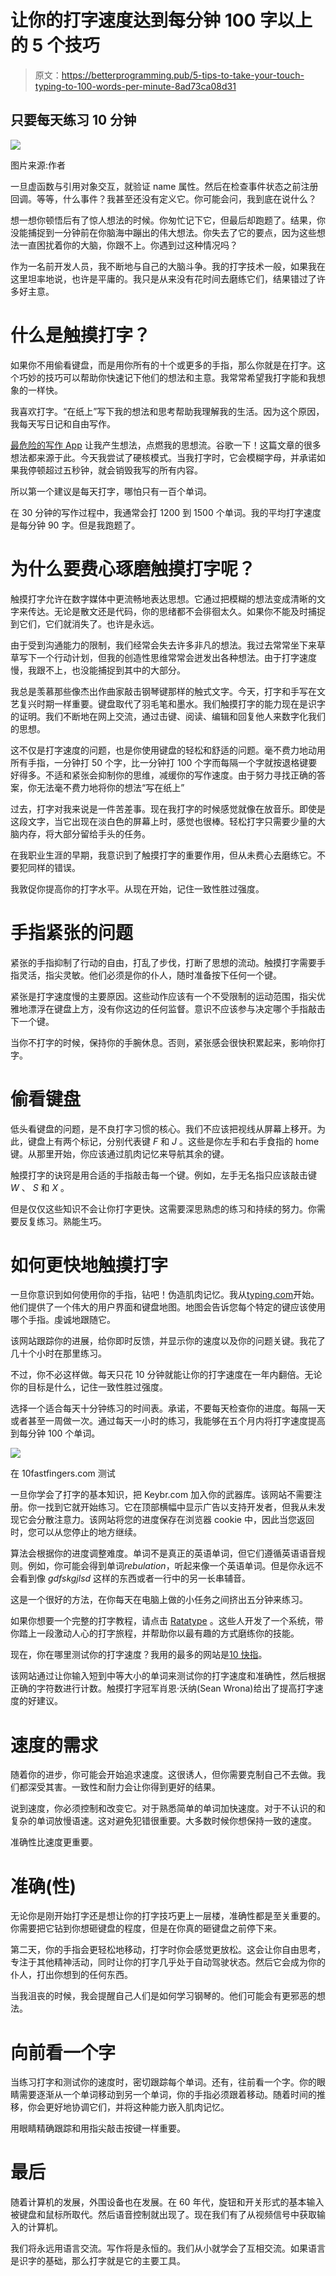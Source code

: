# 让你的打字速度达到每分钟 100 字以上的 5 个技巧

> 原文：<https://betterprogramming.pub/5-tips-to-take-your-touch-typing-to-100-words-per-minute-8ad73ca08d31>

## 只要每天练习 10 分钟

![](img/dbdf3b77f7527a155aae5d18273dc855.png)

图片来源:作者

一旦虚函数与引用对象交互，就验证 name 属性。然后在检查事件状态之前注册回调。等等，什么事件？我甚至还没有定义它。你可能会问，我到底在说什么？

想一想你顿悟后有了惊人想法的时候。你匆忙记下它，但最后却跑题了。结果，你没能捕捉到一分钟前在你脑海中蹦出的伟大想法。你失去了它的要点，因为这些想法一直困扰着你的大脑，你跟不上。你遇到过这种情况吗？

作为一名前开发人员，我不断地与自己的大脑斗争。我的打字技术一般，如果我在这里坦率地说，也许是平庸的。我只是从来没有花时间去磨练它们，结果错过了许多好主意。

# 什么是触摸打字？

如果你不用偷看键盘，而是用你所有的十个或更多的手指，那么你就是在打字。这个巧妙的技巧可以帮助你快速记下他们的想法和主意。我常常希望我打字能和我想象的一样快。

我喜欢打字。“在纸上”写下我的想法和思考帮助我理解我的生活。因为这个原因，我每天写日记和自由写作。

[最危险的写作 App](https://www.squibler.io/dangerous-writing-prompt-app) 让我产生想法，点燃我的思想流。谷歌一下！这篇文章的很多想法都来源于此。今天我尝试了硬核模式。当我打字时，它会模糊字母，并承诺如果我停顿超过五秒钟，就会销毁我写的所有内容。

所以第一个建议是每天打字，哪怕只有一百个单词。

在 30 分钟的写作过程中，我通常会打 1200 到 1500 个单词。我的平均打字速度是每分钟 90 字。但是我跑题了。

# 为什么要费心琢磨触摸打字呢？

触摸打字允许在数字媒体中更流畅地表达思想。它通过把模糊的想法变成清晰的文字来传达。无论是散文还是代码，你的思绪都不会徘徊太久。如果你不能及时捕捉到它们，它们就消失了。也许是永远。

由于受到沟通能力的限制，我们经常会失去许多非凡的想法。我过去常常坐下来草草写下一个行动计划，但我的创造性思维常常会迸发出各种想法。由于打字速度慢，我跟不上，也没能捕捉到其中的大部分。

我总是羡慕那些像杰出作曲家敲击钢琴键那样的触式文字。今天，打字和手写在文艺复兴时期一样重要。键盘取代了羽毛笔和墨水。我们触摸打字的能力现在是识字的证明。我们不断地在网上交流，通过击键、阅读、编辑和回复他人来数字化我们的思想。

这不仅是打字速度的问题，也是你使用键盘的轻松和舒适的问题。毫不费力地动用所有手指，一分钟打 50 个字，比一分钟打 100 个字而每隔一个字就按退格键要好得多。不适和紧张会抑制你的思维，减缓你的写作速度。由于努力寻找正确的答案，你无法毫不费力地将你的想法“写在纸上”

过去，打字对我来说是一件苦差事。现在我打字的时候感觉就像在放音乐。即使是这段文字，当它出现在淡白色的屏幕上时，感觉也很棒。轻松打字只需要少量的大脑内存，将大部分留给手头的任务。

在我职业生涯的早期，我意识到了触摸打字的重要作用，但从未费心去磨练它。不要犯同样的错误。

我敦促你提高你的打字水平。从现在开始，记住一致性胜过强度。

# 手指紧张的问题

紧张的手指抑制了行动的自由，打乱了步伐，打断了思想的流动。触摸打字需要手指灵活，指尖灵敏。他们必须是你的仆人，随时准备按下任何一个键。

紧张是打字速度慢的主要原因。这些动作应该有一个不受限制的运动范围，指尖优雅地漂浮在键盘上方，没有你这边的任何监督。意识不应该参与决定哪个手指敲击下一个键。

当你不打字的时候，保持你的手腕休息。否则，紧张感会很快积累起来，影响你打字。

# 偷看键盘

低头看键盘的问题，是不良打字习惯的核心。我们不应该把视线从屏幕上移开。为此，键盘上有两个标记，分别代表键 *F* 和 *J* 。这些是你左手和右手食指的 home 键。从那里开始，你应该通过肌肉记忆来导航其余的键。

触摸打字的诀窍是用合适的手指敲击每一个键。例如，左手无名指只应该敲击键 *W* 、 *S* 和 *X* 。

但是仅仅这些知识不会让你打字更快。这需要深思熟虑的练习和持续的努力。你需要反复练习。熟能生巧。

# 如何更快地触摸打字

一旦你意识到如何使用你的手指，钻吧！伪造肌肉记忆。我从[typing.com](https://typing.com)开始。他们提供了一个伟大的用户界面和键盘地图。地图会告诉您每个特定的键应该使用哪个手指。虔诚地跟随它。

该网站跟踪你的进展，给你即时反馈，并显示你的速度以及你的问题关键。我花了几十个小时在那里练习。

不过，你不必这样做。每天只花 10 分钟就能让你的打字速度在一年内翻倍。无论你的目标是什么，记住一致性胜过强度。

选择一个适合每天十分钟练习的时间表。承诺，不要每天检查你的进度。每隔一天或者甚至一周做一次。通过每天一小时的练习，我能够在五个月内将打字速度提高到每分钟 100 个单词。

![](img/0385c6fbb6edeee1e3dd87c423c385bd.png)

在 10fastfingers.com 测试

一旦你学会了打字的基本知识，把 Keybr.com 加入你的武器库。该网站不需要注册。你一找到它就开始练习。它在顶部横幅中显示广告以支持开发者，但我从未发现它会分散注意力。该网站将您的进度保存在浏览器 cookie 中，因此当您返回时，您可以从您停止的地方继续。

算法会根据你的进度调整难度。单词不是真正的英语单词，但它们遵循英语语音规则。例如，你可能会得到单词*rebulation*，听起来像一个英语单词。但是你永远不会看到像 *gdfskgjlsd* 这样的东西或者一行中的另一长串辅音。

这是一个很好的方法，在你每天在电脑上做的小任务之间挤出五分钟来练习。

如果你想要一个完整的打字教程，请点击 [Ratatype](https://ratatype.com) 。这些人开发了一个系统，带你踏上一段激动人心的打字旅程，并帮助你以最有趣的方式磨练你的技能。

现在，你在哪里测试你的打字速度？我用的最多的网站是[10 快指](https://10fastfingers.com)。

该网站通过让你输入短到中等大小的单词来测试你的打字速度和准确性，然后根据正确的字符数进行计数。触摸打字冠军肖恩·沃纳(Sean Wrona)给出了提高打字速度的好建议。

# 速度的需求

随着你的进步，你可能会开始追求速度。这很诱人，但你需要克制自己不去做。我们都深受其害。一致性和耐力会让你得到更好的结果。

说到速度，你必须控制和改变它。对于熟悉简单的单词加快速度。对于不认识的和复杂的单词放慢语速。这对避免犯错很重要。大多数时候你想保持一致的速度。

准确性比速度更重要。

# 准确(性)

无论你是刚开始打字还是想让你的打字技巧更上一层楼，准确性都是至关重要的。你需要把它钻到你想砸键盘的程度，但是在你真的砸键盘之前停下来。

第二天，你的手指会更轻松地移动，打字时你会感觉更放松。这会让你自由思考，专注于其他精神活动，同时让你的打字几乎处于自动驾驶状态。然后它会成为你的仆人，打出你想到的任何东西。

当我沮丧的时候，我会提醒自己人们是如何学习钢琴的。他们可能会有更邪恶的想法。

# 向前看一个字

当练习打字和测试你的速度时，密切跟踪每个单词。还有，往前看一个字。你的眼睛需要逐渐从一个单词移动到另一个单词，你的手指必须跟着移动。随着时间的推移，你会更好地协调它们，并将这种能力嵌入肌肉记忆。

用眼睛精确跟踪和用指尖敲击按键一样重要。

# 最后

随着计算机的发展，外围设备也在发展。在 60 年代，旋钮和开关形式的基本输入被键盘和鼠标所取代。然后语音控制就出现了。现在我们有了从视频信号中获取输入的计算机。

我们将永远用语言交流。写作将是永恒的。我们从小就学会了互相交流。如果语言是识字的基础，那么打字就是它的主要工具。
